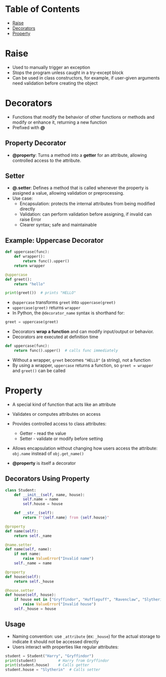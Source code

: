 # Table of Contents
- [Raise](#raise)
- [Decorators](#decorators)
- [Property](#property)

# Raise

- Used to manually trigger an exception
- Stops the program unless caught in a try-except block
- Can be used in class constructors, for example, if user-given arguments need validation before creating the object

# Decorators

- Functions that modify the behavior of other functions or methods and modify or enhance it, returning a new function
- Prefixed with **@**

## Property Decorator

- **@property**: Turns a method into a **getter** for an attribute, allowing controlled access to the attribute.

## Setter

- **@<property>.setter**: Defines a method that is called whenever the property is assigned a value, allowing validation or preprocessing.
- Use case:
    - Encapsulation: protects the internal attributes from being modified directly
    - Validation: can perform validation before assigning, if invalid can raise Error
    - Clearer syntax; safe and maintainable

## Example: Uppercase Decorator

```python
def uppercase(func):
    def wrapper():
        return func().upper()
    return wrapper

@uppercase
def greet():
    return "hello"

print(greet())  # prints "HELLO"
````

* `@uppercase` transforms `greet` into `uppercase(greet)`
* `uppercase(greet)` returns `wrapper`
* In Python, the `@decorator_name` syntax is shorthand for:

```python
greet = uppercase(greet)
```

* Decorators **wrap a function** and can modify input/output or behavior.
* Decorators are executed at definition time

```python
def uppercase(func):
    return func().upper()  # calls func immediately
```

* Without a wrapper, `greet` becomes `"HELLO"` (a string), not a function
* By using a wrapper, `uppercase` returns a function, so `greet = wrapper` and `greet()` can be called

# Property

* A special kind of function that acts like an attribute
* Validates or computes attributes on access
* Provides controlled access to class attributes:

  * Getter - read the value
  * Setter - validate or modify before setting
* Allows encapsulation without changing how users access the attribute: `obj.name` instead of `obj.get_name()`
* **@property** is itself a decorator

## Decorators Using Property

```python
class Student:
    def __init__(self, name, house):
        self.name = name
        self.house = house

    def __str__(self):
        return f"{self.name} from {self.house}"

@property
def name(self):
    return self._name

@name.setter
def name(self, name):
    if not name:
        raise ValueError("Invalid name")
    self._name = name

@property
def house(self):
    return self._house

@house.setter
def house(self, house):
    if house not in ["Gryffindor", "Hufflepuff", "Ravenclaw", "Slytherin"]:
        raise ValueError("Invalid house")
    self._house = house
```

## Usage

* Naming convention: use `_attribute` (ex: `_house`) for the actual storage to indicate it should not be accessed directly
* Users interact with properties like regular attributes:

```python
student = Student("Harry", "Gryffindor")
print(student)          # Harry from Gryffindor
print(student.house)    # Calls getter
student.house = "Slytherin"  # Calls setter
```
